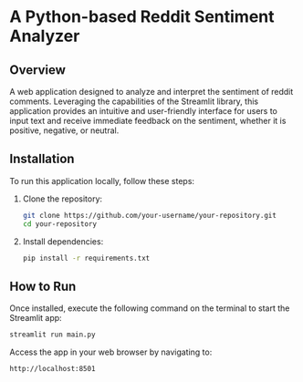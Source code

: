# A Python-based Reddit Sentiment Analyzer
## Overview
A web application designed to analyze and interpret the sentiment of reddit comments. Leveraging the capabilities of the Streamlit library, this application provides an intuitive and user-friendly interface for users to input text and receive immediate feedback on the sentiment, whether it is positive, negative, or neutral.

## Installation
To run this application locally, follow these steps:

1. Clone the repository:
   ```bash
   git clone https://github.com/your-username/your-repository.git
   cd your-repository
   ```

2. Install dependencies:
   ```bash
   pip install -r requirements.txt
   ```

## How to Run
Once installed, execute the following command on the terminal to start the Streamlit app:
```bash
streamlit run main.py
```

Access the app in your web browser by navigating to:
```
http://localhost:8501
```
